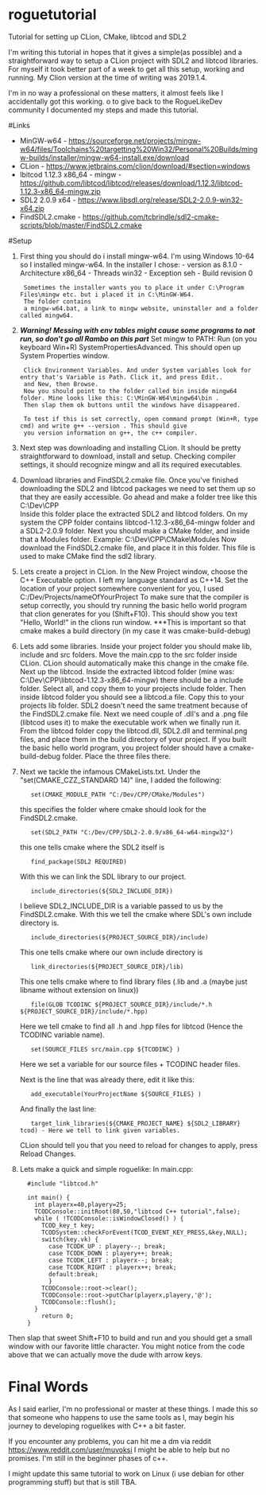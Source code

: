 # roguetutorial
Tutorial for setting up CLion, CMake, libtcod and SDL2


I'm writing this tutorial in hopes that it gives a simple(as possible) and a straightforward way to 
setup a CLion project with SDL2 and libtcod libraries.
For myself it took better part of a week to get all this setup, working and running. My Clion version 
at the time of writing was 2019.1.4.

I'm in no way a professional on these matters, it almost feels like I accidentally got this working. 
o to give back to the RogueLikeDev community I documented my steps and made this tutorial.

#Links
  - MinGW-w64 - https://sourceforge.net/projects/mingw-w64/files/Toolchains%20targetting%20Win32/Personal%20Builds/mingw-builds/installer/mingw-w64-install.exe/download
  - CLion - https://www.jetbrains.com/clion/download/#section=windows
  - lbitcod 1.12.3 x86_64 - mingw - https://github.com/libtcod/libtcod/releases/download/1.12.3/libtcod-1.12.3-x86_64-mingw.zip
  - SDL2 2.0.9 x64 - https://www.libsdl.org/release/SDL2-2.0.9-win32-x64.zip
  - FindSDL2.cmake - https://github.com/tcbrindle/sdl2-cmake-scripts/blob/master/FindSDL2.cmake

#Setup
1. First thing you should do i install mingw-w64. I'm using Windows 10-64 so I installed mingw-w64.
        In the installer I chose:
          - version as 8.1.0
          - Architecture x86_64
          - Threads win32
          - Exception seh
          - Build revision 0

        Sometimes the installer wants you to place it under C:\Program Files\mingw etc. but i placed it in C:\MinGW-W64. 
        The folder contains
        a mingw-w64.bat, a link to mingw website, uninstaller and a folder called mingw64.

2. ***Warning! Messing with env tables might cause some programs to not run, so don't go all Rambo on this part***
        Set mingw to PATH:
        Run (on you keyboard Win+R) SystemPropertiesAdvanced. This should open up System Properties window.

        Click Environment Variables. And under System variables look for entry that's Variable is Path. Click it, and press Edit.. 
        and New, then Browse.
        Now you should point to the folder called bin inside mingw64 folder. Mine looks like this: C:\MinGW-W64\mingw64\bin .
        Then slap them ok buttons until the windows have disappeared.
        
        To test if this is set correctly, open command prompt (Win+R, type cmd) and write g++ --version . This should give 
        you version information on g++, the c++ compiler.

3. Next step was downloading and installing CLion. It should be pretty straightforward to download, install and setup. 
        Checking compiler settings, it should recognize mingw and all its required executables.

4. Download libraries and FindSDL2.cmake file.
        Once you've finished downloading the SDL2 and libtcod packages we need to set them up so that they are easily accessible.
        Go ahead and make a folder tree like this C:\Dev\CPP\
        Inside this folder place the extracted SDL2 and libtcod folders. On my system the CPP 
        folder contains libtcod-1.12.3-x86_64-mingw folder and a SDL2-2.0.9 folder.
        Next you should make a CMake folder, and inside that a Modules folder. Example: C:\Dev\CPP\CMake\Modules
        Now download the FindSDL2.cmake file, and place it in this folder. This file is used to make CMake find the sdl2 library.

5. Lets create a project in CLion.
        In the New Project window, choose the C++ Executable option. I left my language standard as C++14.
        Set the location of your project somewhere convenient for you, I used C:/Dev/Projects/nameOfYourProject
        To make sure that the compiler is setup correctly, you should try running the basic hello world 
        program that clion generates for you (Shift+F10).
        This should show you text "Hello, World!" in the clions run window.
        ***This is important so that cmake makes a build directory (in my case it was cmake-build-debug)

6. Lets add some libraries.
        Inside your project folder you should make lib, include and src folders. 
        Move the main.cpp to the src folder inside CLion. CLion should automatically make this change in the cmake file.
        Next up the libtcod. Inside the extracted libtcod folder 
        (mine was: C:\Dev\CPP\libtcod-1.12.3-x86_64-mingw) there should be a include folder. 
        Select all, and copy them to your projects include folder.
        Then inside libtcod folder you should see a libtcod.a file. Copy this to your projects lib folder. 
        SDL2 doesn't need the same treatment because of the FindSDL2.cmake file.
        Next we need couple of .dll's and a .png file (libtcod uses it) to make the executable work when we finally run it.
        From the libtcod folder copy the libtcod.dll, SDL2.dll and terminal.png files, and place them in the 
        build directory of your project. If you built the basic hello world program, you project folder
        should have a cmake-build-debug folder. Place the three files there.

7. Next we tackle the infamous CMakeLists.txt. Under the "set(CMAKE_CZZ_STANDARD 14)" line, I added the following:

          set(CMAKE_MODULE_PATH "C:/Dev/CPP/CMake/Modules")
    this specifies the folder where cmake should look for the FindSDL2.cmake.
  
          set(SDL2_PATH "C:/Dev/CPP/SDL2-2.0.9/x86_64-w64-mingw32")
    this one tells cmake where the SDL2 itself is
  
          find_package(SDL2 REQUIRED)
    With this we can link the SDL library to our project.
    
          include_directories(${SDL2_INCLUDE_DIR}) 
    I believe SDL2_INCLUDE_DIR is a variable passed to us by the FindSDL2.cmake. With this we tell the cmake where SDL's own include directory is.
    
          include_directories(${PROJECT_SOURCE_DIR}/include)
    This one tells cmake where our own include directory is
    
          link_directories(${PROJECT_SOURCE_DIR}/lib)
    This one tells cmake where to find library files (.lib and .a (maybe just libname without extension on linux))
    
          file(GLOB TCODINC ${PROJECT_SOURCE_DIR}/include/*.h ${PROJECT_SOURCE_DIR}/include/*.hpp)
    Here we tell cmake to find all .h and .hpp files for libtcod (Hence the TCODINC variable name).
    
          set(SOURCE_FILES src/main.cpp ${TCODINC} )
    Here we set a variable for our source files + TCODINC header files.

    Next is the line that was already there, edit it like this:
    
          add_executable(YourProjectName ${SOURCE_FILES} )

    And finally the last line:
    
          target_link_libraries(${CMAKE_PROJECT_NAME} ${SDL2_LIBRARY} tcod) - Here we tell to link given variables.

    CLion should tell you that you need to reload for changes to apply, press Reload Changes.

8.  Lets make a quick and simple roguelike:
    In main.cpp:
    
          #include "libtcod.h"

          int main() {
            int playerx=40,playery=25;
            TCODConsole::initRoot(80,50,"libtcod C++ tutorial",false);
            while ( !TCODConsole::isWindowClosed() ) {
              TCOD_key_t key;
              TCODSystem::checkForEvent(TCOD_EVENT_KEY_PRESS,&key,NULL);
              switch(key.vk) {
                case TCODK_UP : playery--; break;
                case TCODK_DOWN : playery++; break;
                case TCODK_LEFT : playerx--; break;
                case TCODK_RIGHT : playerx++; break;
                default:break;
                }
              TCODConsole::root->clear();
              TCODConsole::root->putChar(playerx,playery,'@');
              TCODConsole::flush();
            }
              return 0;
          }

  Then slap that sweet Shift+F10 to build and run and you should get a small window with our favorite little character. 
  You might notice from the code above that we can actually move the dude with arrow keys.

# Final Words

  As I said earlier, I'm no professional or master at these things. I made this so that someone who happens 
  to use the same tools as I, may begin his journey to developing roguelikes with C++ a bit faster.

  If you encounter any problems, you can hit me a dm via reddit https://www.reddit.com/user/muvoksi 
  I might be able to help but no promises. I'm still in the beginner phases of c++.

  I might update this same tutorial to work on Linux (i use debian for other programming stuff) but that is still TBA.
